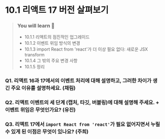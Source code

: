 # 10.1 리액트 17 버전 살펴보기

> ### You will learn 📝
>
>- 10.1.1 리액트의 점진적인 업그레이드
>- 10.1.2 이벤트 위임 방식의 변경
>- 10.1.3 import React from 'react'가 더 이상 필요 없다: 새로운 JSX transform
>- 10.1.4 그 밖의 주요 변경 사항
>- 10.1.5 정리

### Q1. 리액트 16과 17에서의 이벤트 처리에 대해 설명하고, 그러한 차이가 생긴 주요 이유를 설명하세요. (채림)

### Q2. 리액트 이벤트의 세 단계 (캡처, 타깃, 버블링)에 대해 설명해 주세요. + 이벤트 위임은 무엇인가요? (유진)

### Q3. 리액트 17에서 `import React from 'react'`가 필요 없어지면서 누릴 수 있게 된 이점은 무엇이 있나요? (주희)
